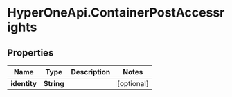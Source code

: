 # HyperOneApi.ContainerPostAccessrights

## Properties
Name | Type | Description | Notes
------------ | ------------- | ------------- | -------------
**identity** | **String** |  | [optional] 


